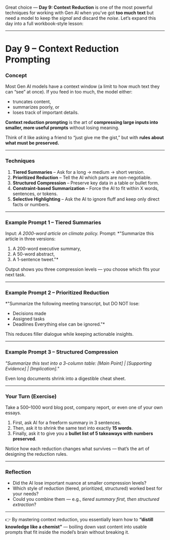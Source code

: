 Great choice — **Day 9: Context Reduction** is one of the most powerful techniques for working with Gen AI when you’ve got **too much text** but need a model to keep the *signal* and discard the *noise*. Let’s expand this day into a full workbook-style lesson:

---

# **Day 9 – Context Reduction Prompting**

### **Concept**

Most Gen AI models have a context window (a limit to how much text they can “see” at once). If you feed in too much, the model either:

* truncates content,
* summarizes poorly, or
* loses track of important details.

**Context reduction prompting** is the art of **compressing large inputs into smaller, more useful prompts** without losing meaning.

Think of it like asking a friend to “just give me the gist,” but with **rules about what must be preserved.**

---

### **Techniques**

1. **Tiered Summaries** – Ask for a long → medium → short version.
2. **Prioritized Reduction** – Tell the AI which parts are non-negotiable.
3. **Structured Compression** – Preserve key data in a table or bullet form.
4. **Constraint-based Summarization** – Force the AI to fit within X words, sentences, or tokens.
5. **Selective Highlighting** – Ask the AI to ignore fluff and keep only direct facts or numbers.

---

### **Example Prompt 1 – Tiered Summaries**

Input: *A 2000-word article on climate policy.*
Prompt:
\*"Summarize this article in three versions:

1. A 200-word executive summary,
2. A 50-word abstract,
3. A 1-sentence tweet."\*

Output shows you three compression levels — you choose which fits your next task.

---

### **Example Prompt 2 – Prioritized Reduction**

\*"Summarize the following meeting transcript, but DO NOT lose:

* Decisions made
* Assigned tasks
* Deadlines
  Everything else can be ignored."\*

This reduces filler dialogue while keeping actionable insights.

---

### **Example Prompt 3 – Structured Compression**

*"Summarize this text into a 3-column table: \[Main Point] | \[Supporting Evidence] | \[Implication]."*

Even long documents shrink into a digestible cheat sheet.

---

### **Your Turn (Exercise)**

Take a 500–1000 word blog post, company report, or even one of your own essays.

1. First, ask AI for a freeform summary in 3 sentences.
2. Then, ask it to shrink the same text into exactly **15 words**.
3. Finally, ask it to give you a **bullet list of 5 takeaways with numbers preserved**.

Notice how each reduction changes what survives — that’s the art of designing the reduction rules.

---

### **Reflection**

* Did the AI lose important nuance at smaller compression levels?
* Which style of reduction (tiered, prioritized, structured) worked best for your needs?
* Could you combine them — e.g., *tiered summary first, then structured extraction*?

---

👉 By mastering context reduction, you essentially learn how to **“distill knowledge like a chemist”** — boiling down vast content into usable prompts that fit inside the model’s brain without breaking it.
